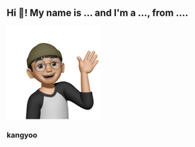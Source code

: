 <h2 align="left">Hi 👋! My name is ... and I'm a ..., from ....</h2>

<img src="./bed274dc4e621647f8d35df9cd4bfb47-sticker.png" width="210" height="210"/>

### kangyoo
